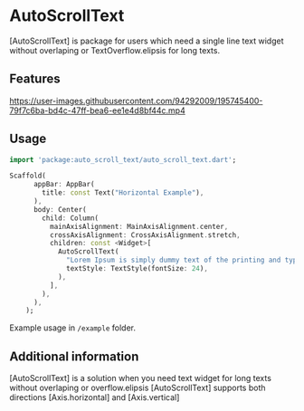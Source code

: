 # AutoScrollText

[AutoScrollText] is package for users which need a single line text widget without overlaping or TextOverflow.elipsis for long texts.

## Features

https://user-images.githubusercontent.com/94292009/195745400-79f7c6ba-bd4c-47ff-bea6-ee1e4d8bf44c.mp4

## Usage

```dart
import 'package:auto_scroll_text/auto_scroll_text.dart';

Scaffold(
      appBar: AppBar(
        title: const Text("Horizontal Example"),
      ),
      body: Center(
        child: Column(
          mainAxisAlignment: MainAxisAlignment.center,
          crossAxisAlignment: CrossAxisAlignment.stretch,
          children: const <Widget>[
            AutoScrollText(
              "Lorem Ipsum is simply dummy text of the printing and typesetting industry. Lorem Ipsum has been the industry's standard dummy text ever since the 1500s, when an unknown printer took a galley of type and scrambled it to make a type specimen book.",
              textStyle: TextStyle(fontSize: 24),
            ),
          ],
        ),
      ),
    );
```

Example usage in `/example` folder.

## Additional information

[AutoScrollText] is a solution when you need
text widget for long texts without overlaping or overflow.elipsis
[AutoScrollText] supports both directions [Axis.horizontal] and [Axis.vertical]
